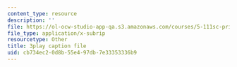```yaml
---
content_type: resource
description: ''
file: https://ol-ocw-studio-app-qa.s3.amazonaws.com/courses/5-111sc-principles-of-chemical-science-fall-2014/cb734ec20d8b55e497db7e33353336b9_wS1MX-C2V9w.vtt
file_type: application/x-subrip
resourcetype: Other
title: 3play caption file
uid: cb734ec2-0d8b-55e4-97db-7e33353336b9
---
```

